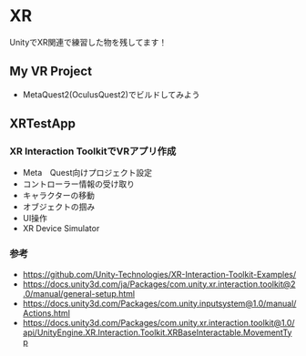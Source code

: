 # XR
UnityでXR関連で練習した物を残してます！

## My VR Project
- MetaQuest2(OculusQuest2)でビルドしてみよう

## XRTestApp
### XR Interaction ToolkitでVRアプリ作成
- Meta　Quest向けプロジェクト設定
- コントローラー情報の受け取り
- キャラクターの移動
- オブジェクトの掴み
- UI操作
- XR Device Simulator

### 参考
- https://github.com/Unity-Technologies/XR-Interaction-Toolkit-Examples/
- https://docs.unity3d.com/ja/Packages/com.unity.xr.interaction.toolkit@2.0/manual/general-setup.html
- https://docs.unity3d.com/Packages/com.unity.inputsystem@1.0/manual/Actions.html
- https://docs.unity3d.com/Packages/com.unity.xr.interaction.toolkit@1.0/api/UnityEngine.XR.Interaction.Toolkit.XRBaseInteractable.MovementTyp

